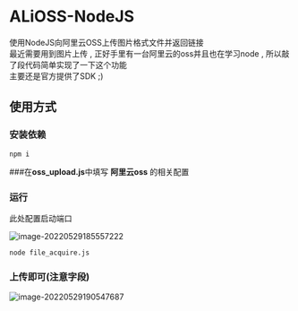 # ALiOSS-NodeJS
使用NodeJS向阿里云OSS上传图片格式文件并返回链接<br/>
最近需要用到图片上传 , 正好手里有一台阿里云的oss并且也在学习node , 所以敲了段代码简单实现了一下这个功能<br/>
主要还是官方提供了SDK ;)
## 使用方式



### 安装依赖

```shell
npm i
```



###在**oss_upload.js**中填写 **阿里云oss** 的相关配置



###	运行

此处配置启动端口

![image-20220529185557222](https://imguploadhost.oss-cn-hangzhou.aliyuncs.com/img/image-20220529185557222.png)

```shell
node file_acquire.js
```



###	上传即可(注意字段)

![image-20220529190547687](https://imguploadhost.oss-cn-hangzhou.aliyuncs.com/img/image-20220529190547687.png)


